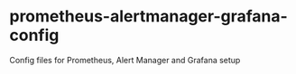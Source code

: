 # prometheus-alertmanager-grafana-config
Config files for Prometheus, Alert Manager and Grafana setup
